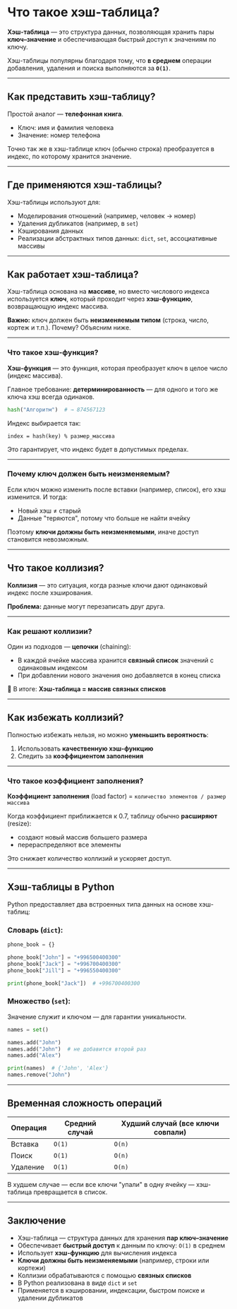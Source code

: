 # Что такое хэш-таблица?

**Хэш-таблица** — это структура данных, позволяющая хранить пары **ключ–значение** и обеспечивающая быстрый доступ к значениям по ключу.

Хэш-таблицы популярны благодаря тому, что **в среднем** операции добавления, удаления и поиска выполняются за **`O(1)`**.

---

## Как представить хэш-таблицу?

Простой аналог — **телефонная книга**.

* Ключ: имя и фамилия человека
* Значение: номер телефона

Точно так же в хэш-таблице ключ (обычно строка) преобразуется в индекс, по которому хранится значение.

---

## Где применяются хэш-таблицы?

Хэш-таблицы используют для:

* Моделирования отношений (например, человек → номер)
* Удаления дубликатов (например, в `set`)
* Кэширования данных
* Реализации абстрактных типов данных: `dict`, `set`, ассоциативные массивы

---

## Как работает хэш-таблица?

Хэш-таблица основана на **массиве**, но вместо числового индекса используется **ключ**, который проходит через **хэш-функцию**, возвращающую индекс массива.

**Важно:** ключ должен быть **неизменяемым типом** (строка, число, кортеж и т.п.). Почему? Объясним ниже.

---

### Что такое хэш-функция?

**Хэш-функция** — это функция, которая преобразует ключ в целое число (индекс массива).

Главное требование: **детерминированность** — для одного и того же ключа хэш всегда одинаков.

```python
hash("Алгоритм")  # → 874567123
```

Индекс выбирается так:

```
index = hash(key) % размер_массива
```

Это гарантирует, что индекс будет в допустимых пределах.

---

### Почему ключ должен быть неизменяемым?

Если ключ можно изменить после вставки (например, список), его хэш изменится. И тогда:

* Новый хэш ≠ старый
* Данные "теряются", потому что больше не найти ячейку

Поэтому **ключи должны быть неизменяемыми**, иначе доступ становится невозможным.

---

## Что такое коллизия?

**Коллизия** — это ситуация, когда разные ключи дают одинаковый индекс после хэширования.

**Проблема:** данные могут перезаписать друг друга.

---

### Как решают коллизии?

Один из подходов — **цепочки** (chaining):

* В каждой ячейке массива хранится **связный список** значений с одинаковым индексом
* При добавлении нового значения оно добавляется в конец списка

📌 В итоге:
**Хэш-таблица = массив связных списков**

---

## Как избежать коллизий?

Полностью избежать нельзя, но можно **уменьшить вероятность**:

1. Использовать **качественную хэш-функцию**
2. Следить за **коэффициентом заполнения**

---

### Что такое коэффициент заполнения?

**Коэффициент заполнения** (load factor) =
`количество элементов / размер массива`

Когда коэффициент приближается к 0.7, таблицу обычно **расширяют** (resize):

* создают новый массив большего размера
* перераспределяют все элементы

Это снижает количество коллизий и ускоряет доступ.

---

## Хэш-таблицы в Python

Python предоставляет два встроенных типа данных на основе хэш-таблиц:

### Словарь (`dict`):

```python
phone_book = {}

phone_book["John"] = "+996500400300"
phone_book["Jack"] = "+996700400300"
phone_book["Jill"] = "+996550400300"

print(phone_book["Jack"])  # +996700400300
```

### Множество (`set`):

Значение служит и ключом — для гарантии уникальности.

```python
names = set()

names.add("John")
names.add("John")  # не добавится второй раз
names.add("Alex")

print(names)  # {'John', 'Alex'}
names.remove("John")
```

---

## Временная сложность операций

| Операция | Средний случай | Худший случай (все ключи совпали) |
| -------- | -------------- | --------------------------------- |
| Вставка  | `O(1)`         | `O(n)`                            |
| Поиск    | `O(1)`         | `O(n)`                            |
| Удаление | `O(1)`         | `O(n)`                            |

В худшем случае — если все ключи "упали" в одну ячейку — хэш-таблица превращается в список.

---

## Заключение

* Хэш-таблица — структура данных для хранения **пар ключ–значение**
* Обеспечивает **быстрый доступ** к данным по ключу: `O(1)` в среднем
* Использует **хэш-функцию** для вычисления индекса
* **Ключи должны быть неизменяемыми** (например, строки или кортежи)
* Коллизии обрабатываются с помощью **связных списков**
* В Python реализована в виде `dict` и `set`
* Применяется в кэшировании, индексации, быстром поиске и удалении дубликатов
